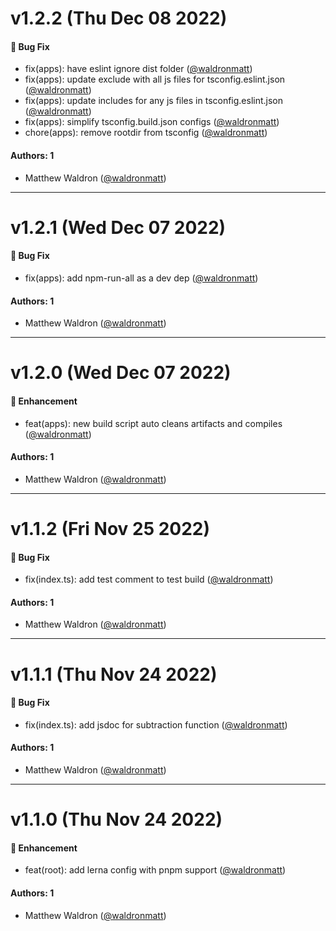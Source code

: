 # v1.2.2 (Thu Dec 08 2022)

#### 🐛 Bug Fix

- fix(apps): have eslint ignore dist folder ([@waldronmatt](https://github.com/waldronmatt))
- fix(apps): update exclude with all js files for tsconfig.eslint.json ([@waldronmatt](https://github.com/waldronmatt))
- fix(apps): update includes for any js files in tsconfig.eslint.json ([@waldronmatt](https://github.com/waldronmatt))
- fix(apps): simplify tsconfig.build.json configs ([@waldronmatt](https://github.com/waldronmatt))
- chore(apps): remove rootdir from tsconfig ([@waldronmatt](https://github.com/waldronmatt))

#### Authors: 1

- Matthew Waldron ([@waldronmatt](https://github.com/waldronmatt))

---

# v1.2.1 (Wed Dec 07 2022)

#### 🐛 Bug Fix

- fix(apps): add npm-run-all as a dev dep ([@waldronmatt](https://github.com/waldronmatt))

#### Authors: 1

- Matthew Waldron ([@waldronmatt](https://github.com/waldronmatt))

---

# v1.2.0 (Wed Dec 07 2022)

#### 🚀 Enhancement

- feat(apps): new build script auto cleans artifacts and compiles ([@waldronmatt](https://github.com/waldronmatt))

#### Authors: 1

- Matthew Waldron ([@waldronmatt](https://github.com/waldronmatt))

---

# v1.1.2 (Fri Nov 25 2022)

#### 🐛 Bug Fix

- fix(index.ts): add test comment to test build ([@waldronmatt](https://github.com/waldronmatt))

#### Authors: 1

- Matthew Waldron ([@waldronmatt](https://github.com/waldronmatt))

---

# v1.1.1 (Thu Nov 24 2022)

#### 🐛 Bug Fix

- fix(index.ts): add jsdoc for subtraction function ([@waldronmatt](https://github.com/waldronmatt))

#### Authors: 1

- Matthew Waldron ([@waldronmatt](https://github.com/waldronmatt))

---

# v1.1.0 (Thu Nov 24 2022)

#### 🚀 Enhancement

- feat(root): add lerna config with pnpm support ([@waldronmatt](https://github.com/waldronmatt))

#### Authors: 1

- Matthew Waldron ([@waldronmatt](https://github.com/waldronmatt))
